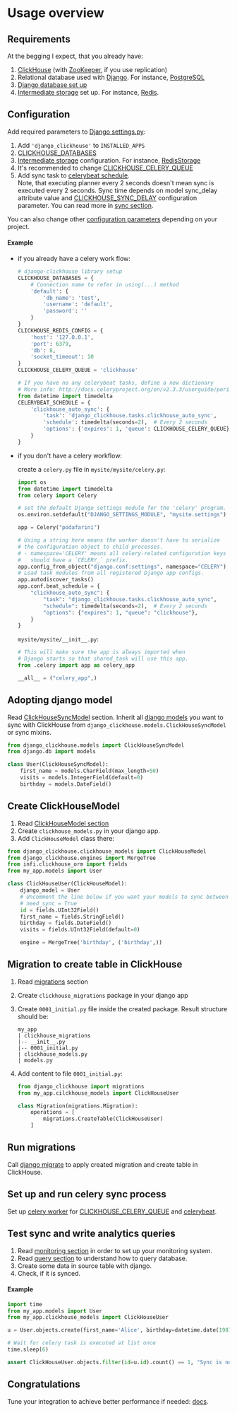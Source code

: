 # Usage overview
## Requirements
At the begging I expect, that you already have:
1. [ClickHouse](https://clickhouse.tech/docs/en/) (with [ZooKeeper](https://zookeeper.apache.org/), if you use replication)
2. Relational database used with [Django](https://www.djangoproject.com/). For instance, [PostgreSQL](https://www.postgresql.org/)
3. [Django database set up](https://docs.djangoproject.com/en/3.0/ref/databases/)
4. [Intermediate storage](storages.md) set up. For instance, [Redis](https://redis.io/).

## Configuration
Add required parameters to [Django settings.py](https://docs.djangoproject.com/en/3.0/topics/settings/):
1. Add `'django_clickhouse'` to `INSTALLED_APPS`
2. [CLICKHOUSE_DATABASES](configuration.md#clickhouse_databases)
3. [Intermediate storage](storages.md) configuration. For instance, [RedisStorage](storages.md#redisstorage)
4. It's recommended to change [CLICKHOUSE_CELERY_QUEUE](configuration.md#clickhouse_celery_queue)
5. Add sync task to [celerybeat schedule](http://docs.celeryproject.org/en/v2.3.3/userguide/periodic-tasks.html).  
  Note, that executing planner every 2 seconds doesn't mean sync is executed every 2 seconds.
  Sync time depends on model sync_delay attribute value and [CLICKHOUSE_SYNC_DELAY](configuration.md#clickhouse_sync_delay) configuration parameter.
  You can read more in [sync section](synchronization.md).

You can also change other [configuration parameters](configuration.md) depending on your project.

#### Example
* if you already have a celery work flow:
    ```python
    # django-clickhouse library setup
    CLICKHOUSE_DATABASES = {
        # Connection name to refer in using(...) method 
        'default': {
            'db_name': 'test',
            'username': 'default',
            'password': ''
        }
    }
    CLICKHOUSE_REDIS_CONFIG = {
        'host': '127.0.0.1',
        'port': 6379,
        'db': 8,
        'socket_timeout': 10
    }
    CLICKHOUSE_CELERY_QUEUE = 'clickhouse'

    # If you have no any celerybeat tasks, define a new dictionary
    # More info: http://docs.celeryproject.org/en/v2.3.3/userguide/periodic-tasks.html
    from datetime import timedelta
    CELERYBEAT_SCHEDULE = {
        'clickhouse_auto_sync': {
            'task': 'django_clickhouse.tasks.clickhouse_auto_sync',
            'schedule': timedelta(seconds=2),  # Every 2 seconds
            'options': {'expires': 1, 'queue': CLICKHOUSE_CELERY_QUEUE}
        }
    }
    ```
* if you don't have a celery workflow:

    create a `celery.py` file in `mysite/mysite/celery.py`:
    ```python
    import os
    from datetime import timedelta
    from celery import Celery

    # set the default Django settings module for the 'celery' program.
    os.environ.setdefault("DJANGO_SETTINGS_MODULE", "mysite.settings")

    app = Celery("podafarini")

    # Using a string here means the worker doesn't have to serialize
    # the configuration object to child processes.
    # - namespace='CELERY' means all celery-related configuration keys
    #   should have a `CELERY_` prefix.
    app.config_from_object("django.conf:settings", namespace="CELERY")
    # Load task modules from all registered Django app configs.
    app.autodiscover_tasks()
    app.conf.beat_schedule = {
        "clickhouse_auto_sync": {
            "task": "django_clickhouse.tasks.clickhouse_auto_sync",
            "schedule": timedelta(seconds=2),  # Every 2 seconds
            "options": {"expires": 1, "queue": "clickhouse"},
        }
    }
    ```
    `mysite/mysite/__init__.py`:
    ```python
    # This will make sure the app is always imported when
    # Django starts so that shared_task will use this app.
    from .celery import app as celery_app

    __all__ = ("celery_app",)

    ```

## Adopting django model
Read [ClickHouseSyncModel](models.md#djangomodel) section.
Inherit all [django models](https://docs.djangoproject.com/en/3.0/topics/db/models/) 
 you want to sync with ClickHouse from `django_clickhouse.models.ClickHouseSyncModel` or sync mixins.

```python
from django_clickhouse.models import ClickHouseSyncModel
from django.db import models

class User(ClickHouseSyncModel):
    first_name = models.CharField(max_length=50)
    visits = models.IntegerField(default=0)
    birthday = models.DateField()
```

## Create ClickHouseModel
1. Read [ClickHouseModel section](models.md#clickhousemodel)
2. Create `clickhouse_models.py` in your django app.
3. Add `ClickHouseModel` class there:
```python
from django_clickhouse.clickhouse_models import ClickHouseModel
from django_clickhouse.engines import MergeTree
from infi.clickhouse_orm import fields
from my_app.models import User

class ClickHouseUser(ClickHouseModel):
    django_model = User
    # Uncomment the line below if you want your models to sync between databases
    # need_sync = True
    id = fields.UInt32Field()
    first_name = fields.StringField()
    birthday = fields.DateField()
    visits = fields.UInt32Field(default=0)

    engine = MergeTree('birthday', ('birthday',))
```

## Migration to create table in ClickHouse
1. Read [migrations](migrations.md) section
2. Create `clickhouse_migrations` package in your django app
3. Create `0001_initial.py` file inside the created package. Result structure should be:
    ```
    my_app
    | clickhouse_migrations
    |-- __init__.py
    |-- 0001_initial.py
    | clickhouse_models.py
    | models.py
    ```

4. Add content to file `0001_initial.py`:
    ```python
    from django_clickhouse import migrations
    from my_app.cilckhouse_models import ClickHouseUser
    
    class Migration(migrations.Migration):
        operations = [
            migrations.CreateTable(ClickHouseUser)
        ]
    ```

## Run migrations
Call [django migrate](https://docs.djangoproject.com/en/3.0/ref/django-admin/#django-admin-migrate)
 to apply created migration and create table in ClickHouse.

## Set up and run celery sync process
Set up [celery worker](https://docs.celeryproject.org/en/latest/userguide/workers.html#starting-the-worker) for [CLICKHOUSE_CELERY_QUEUE](configuration.md#clickhouse_celery_queue) and [celerybeat](https://docs.celeryproject.org/en/latest/userguide/periodic-tasks.html#starting-the-scheduler).  

## Test sync and write analytics queries
1. Read [monitoring section](monitoring.md) in order to set up your monitoring system.
2. Read [query section](queries.md) to understand how to query database.
2. Create some data in source table with django.
3. Check, if it is synced.

#### Example
```python
import time
from my_app.models import User
from my_app.clickhouse_models import ClickHouseUser

u = User.objects.create(first_name='Alice', birthday=datetime.date(1987, 1, 1), visits=1)

# Wait for celery task is executed at list once
time.sleep(6)

assert ClickHouseUser.objects.filter(id=u.id).count() == 1, "Sync is not working"
```

## Congratulations
Tune your integration to achieve better performance if needed: [docs](performance.md).
